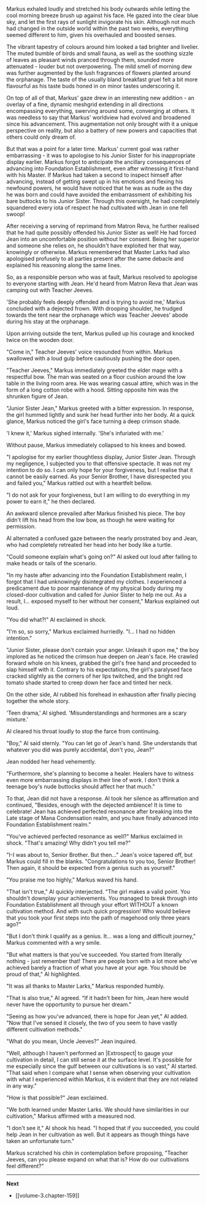 
Markus exhaled loudly and stretched his body outwards while letting the cool morning breeze brush up against his face. He gazed into the clear blue sky, and let the first rays of sunlight invigorate his skin. Although not much had changed in the outside world within the past two weeks, everything seemed different to him, given his overhauled and boosted senses.

The vibrant tapestry of colours around him looked a tad brighter and livelier. The muted bumble of birds and small fauna, as well as the soothing sizzle of leaves as pleasant winds pranced through them, sounded more attenuated - louder but not overpowering. The mild smell of morning dew was further augmented by the lush fragrances of flowers planted around the orphanage. The taste of the usually bland breakfast gruel felt a bit more flavourful as his taste buds honed in on minor tastes underscoring it.

On top of all of that, Markus' gaze drew in an interesting new addition - an overlay of a fine, dynamic meshgrid extending in all directions encompassing everything, swerving around some, converging at others. It was needless to say that Markus' worldview had evolved and broadened since his advancement. This augmentation not only brought with it a unique perspective on reality, but also a battery of new powers and capacities that others could only dream of.

But that was a point for a later time. Markus' current goal was rather embarrassing - it was to apologise to his Junior Sister for his inappropriate display earlier. Markus forgot to anticipate the ancillary consequences of advancing into Foundation Establishment, even after witnessing it first-hand with his Master. If Markus had taken a second to inspect himself after advancing, instead of getting swept up in his emotions and flexing his newfound powers, he would have noticed that he was as nude as the day he was born and could have avoided the embarrassment of exhibiting his bare buttocks to his Junior Sister. Through this oversight, he had completely squandered every iota of respect he had cultivated with Jean in one fell swoop!

After receiving a serving of reprimand from Matron Reva, he further realised that he had quite possibly offended his Junior Sister as well! He had forced Jean into an uncomfortable position without her consent. Being her superior and someone she relies on, he shouldn't have exploited her that way, knowingly or otherwise. Markus remembered that Master Larks had also apologised profusely to all parties present after the same debacle and explained his reasoning along the same lines.

So, as a responsible person who was at fault, Markus resolved to apologise to everyone starting with Jean. He'd heard from Matron Reva that Jean was camping out with Teacher Jeeves.

'She probably feels deeply offended and is trying to avoid me,' Markus concluded with a dejected frown. With drooping shoulder, he trudged towards the tent near the orphanage which was Teacher Jeeves' abode during his stay at the orphanage.

Upon arriving outside the tent, Markus pulled up his courage and knocked twice on the wooden door.

"Come in," Teacher Jeeves' voice resounded from within. Markus swallowed with a loud gulp before cautiously pushing the door open.

"Teacher Jeeves," Markus immediately greeted the elder mage with a respectful bow. The man was seated on a floor cushion around the low table in the living room area. He was wearing casual attire, which was in the form of a long cotton robe with a hood. Sitting opposite him was the shrunken figure of Jean.

"Junior Sister Jean," Markus greeted with a bitter expression. In response, the girl hummed lightly and sunk her head further into her body. At a quick glance, Markus noticed the girl's face turning a deep crimson shade.

'I knew it,' Markus sighed internally. 'She's infuriated with me.'

Without pause, Markus immediately collapsed to his knees and bowed.

"I apologise for my earlier thoughtless display, Junior Sister Jean. Through my negligence, I subjected you to that offensive spectacle. It was not my intention to do so. I can only hope for your forgiveness, but I realise that it cannot be easily earned. As your Senior Brother, I have disrespected you and failed you," Markus rattled out with a heartfelt bellow.

"I do not ask for your forgiveness, but I am willing to do everything in my power to earn it," he then declared.

An awkward silence prevailed after Markus finished his piece. The boy didn't lift his head from the low bow, as though he were waiting for permission.

Al alternated a confused gaze between the nearly prostrated boy and Jean, who had completely retreated her head into her body like a turtle.

"Could someone explain what's going on?" Al asked out loud after failing to make heads or tails of the scenario.

"In my haste after advancing into the Foundation Establishment realm, I forgot that I had unknowingly disintegrated my clothes. I experienced a predicament due to poor maintenance of my physical body during my closed-door cultivation and called for Junior Sister to help me out. As a result, I... exposed myself to her without her consent," Markus explained out loud.

"You did what?!" Al exclaimed in shock.

"I'm so, so sorry," Markus exclaimed hurriedly. "I... I had no hidden intention."

"Junior Sister, please don't contain your anger. Unleash it upon me," the boy implored as he noticed the crimson hue deepen on Jean's face. He crawled forward whole on his knees, grabbed the girl's free hand and proceeded to slap himself with it. Contrary to his expectations, the girl's paralysed face cracked slightly as the corners of her lips twitched, and the bright red tomato shade started to creep down her face and tinted her neck. 

On the other side, Al rubbed his forehead in exhaustion after finally piecing together the whole story.

'Teen drama,' Al sighed. 'Misunderstandings and hormones are a scary mixture.'

Al cleared his throat loudly to stop the farce from continuing.

"Boy," Al said sternly. "You can let go of Jean's hand. She understands that whatever you did was purely accidental, don't you, Jean?"

Jean nodded her head vehemently.

"Furthermore, she's planning to become a healer. Healers have to witness even more embarrassing displays in their line of work. I don't think a teenage boy's nude buttocks should affect her that much."

To that, Jean did not have a response. Al took her silence as affirmation and continued, "Besides, enough with the dejected ambience! It is time to celebrate! Jean has achieved perfected resonance after breaking into the Late stage of Mana Condensation realm, and you have finally advanced into Foundation Establishment realm."

"You've achieved perfected resonance as well?" Markus exclaimed in shock. "That's amazing! Why didn't you tell me?"

"I-I was about to, Senior Brother. But then..." Jean's voice tapered off, but Markus could fill in the blanks. "Congratulations to you too, Senior Brother! Then again, it should be expected from a genius such as yourself."

"You praise me too highly," Markus waved his hand.

"That isn't true," Al quickly interjected. "The girl makes a valid point. You shouldn't downplay your achievements. You managed to break through into Foundation Establishment all through your effort WITHOUT a known cultivation method. And with such quick progression! Who would believe that you took your first steps into the path of magehood only three years ago?"

"But I don't think I qualify as a genius. It... was a long and difficult journey," Markus commented with a wry smile.

"But what matters is that you've succeeded. You started from literally nothing - just remember that! There are people born with a lot more who've achieved barely a fraction of what you have at your age. You should be proud of that," Al highlighted.

"It was all thanks to Master Larks," Markus responded humbly.

"That is also true," Al agreed. "If it hadn't been for him, Jean here would never have the opportunity to pursue her dream."

"Seeing as how you've advanced, there is hope for Jean yet," Al added. "Now that I've sensed it closely, the two of you seem to have vastly different cultivation methods."

"What do you mean, Uncle Jeeves?" Jean inquired.

"Well, although I haven't performed an |Extrospect| to gauge your cultivation in detail, I can still sense it at the surface level. It's possible for me especially since the gulf between our cultivations is so vast," Al started. "That said when I compare what I sense when observing your cultivation with what I experienced within Markus, it is evident that they are not related in any way."

"How is that possible?" Jean exclaimed.

"We both learned under Master Larks. We should have similarities in our cultivation," Markus affirmed with a measured nod.

"I don't see it," Al shook his head. "I hoped that if you succeeded, you could help Jean in her cultivation as well. But it appears as though things have taken an unfortunate turn."

Markus scratched his chin in contemplation before proposing, "Teacher Jeeves, can you please expand on what that is? How do our cultivations feel different?"

____

**Next**
* [[volume-3.chapter-159]]